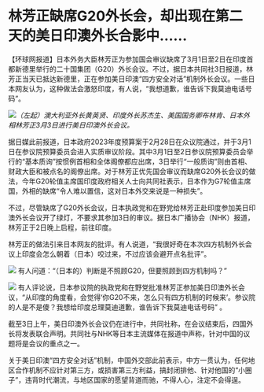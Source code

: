 # 林芳正缺席G20外长会，却出现在第二天的美日印澳外长合影中……

【环球网报道】日本外务大臣林芳正为参加国会审议缺席了3月1日至2日在印度首都新德里举行的二十国集团（G20）外长会议。不过，据日本共同社3日报道，林芳正当天已抵达新德里，正在参加美日印澳“四方安全对话”机制外长会议。一些日本网友认为，这种做法会激怒印度，有人说，“我想道歉，谁告诉下我莫迪电话号码”。

![](https://inews.gtimg.com/om_bt/O7h6J66hgu3E4e4kYn6qDSRjm9rSaL9xnLdsi2xLsHtVsAA/1000)_（左起）澳大利亚外长黄英贤、印度外长苏杰生、美国国务卿布林肯、日本外相林芳正3月3日进行美日印澳外长会议。_

据日媒此前报道，日本政府2023年度预算案于2月28日在众议院通过，并于3月1日在参议院预算委员会进入实质审议阶段。其中3月1日至2日参议院预算委员会举行的“基本质询”按惯例首相和全体阁僚都应出席，3日举行“一般质询”则由首相、财政大臣和被点名的阁僚出席。对于林芳正优先国会审议而缺席G20外长会议的做法，今年G20轮值主席国印度政府相关人士向共同社表示，日本作为G7轮值主席国，外相的缺席“令人难以置信，这对日本外交来说是一种损失”。

不过，尽管缺席了G20外长会议，日本执政党和在野党给林芳正赴印度参加美日印澳外长会议开了绿灯，不要求其参加3日的审议。据日本广播协会（NHK）报道，林芳正于2日晚上启程，前往印度。

林芳正的做法引来日本网友的批评。有人说道，“我很好奇在本次四方机制外长会议上印度会怎么朝着（日本）咬过来，不过应该会避开点名批评”。

![](https://inews.gtimg.com/om_bt/OF9MbiLUml1ASiuCtu_jq9U7g9XaZMZX1_gO-74GTETdgAA/1000)
有人问道：“（日本的）判断是不照顾G20，但要照顾到四方机制吗？”

![](https://inews.gtimg.com/om_bt/OnU3ue2eCF1OAAy-lq-yHKjlXwvj3dcuTKAPTVuZyg0KYAA/1000)
有人评论说，日本参议院的执政党和在野党批准林芳正参加美日印澳外长会议，“从印度的角度看，会觉得‘你G20不来，怎么只有四方机制的时候来’。参议院的人是不是傻？我想给印度总理莫迪道歉，谁告诉下我莫迪电话号码”
。

截至3日上午，美日印澳外长会议仍在进行中，共同社称，在会议结束后，四国外长将发表联合声明。共同社与NHK等日本主流媒体在报道中声称，针对中国的议题将是会议的重点之一。

关于美日印澳“四方安全对话”机制，中国外交部此前表示，中方一贯认为，任何地区合作机制不应针对第三方，或损害第三方利益，搞封闭排他、针对他国的“小圈子”，违背时代潮流，与地区国家的愿望背道而驰，不得人心，注定不会得逞。

